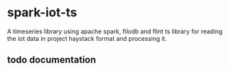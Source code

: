 # spark-iot-ts
A timeseries library using apache spark, filodb and flint ts library for reading the iot data in project haystack format and processing it.

## todo documentation
